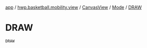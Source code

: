 [app](../../../index.md) / [hwp.basketball.mobility.view](../../index.md) / [CanvasView](../index.md) / [Mode](index.md) / [DRAW](.)

# DRAW

`DRAW`